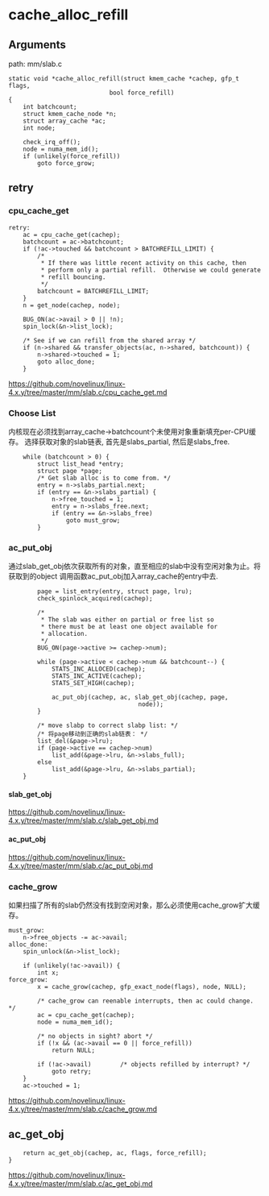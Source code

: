 cache_alloc_refill
========================================

Arguments
----------------------------------------

path: mm/slab.c
```
static void *cache_alloc_refill(struct kmem_cache *cachep, gfp_t flags,
                            bool force_refill)
{
    int batchcount;
    struct kmem_cache_node *n;
    struct array_cache *ac;
    int node;

    check_irq_off();
    node = numa_mem_id();
    if (unlikely(force_refill))
        goto force_grow;
```

retry
----------------------------------------

### cpu_cache_get

```
retry:
    ac = cpu_cache_get(cachep);
    batchcount = ac->batchcount;
    if (!ac->touched && batchcount > BATCHREFILL_LIMIT) {
        /*
         * If there was little recent activity on this cache, then
         * perform only a partial refill.  Otherwise we could generate
         * refill bouncing.
         */
        batchcount = BATCHREFILL_LIMIT;
    }
    n = get_node(cachep, node);

    BUG_ON(ac->avail > 0 || !n);
    spin_lock(&n->list_lock);

    /* See if we can refill from the shared array */
    if (n->shared && transfer_objects(ac, n->shared, batchcount)) {
        n->shared->touched = 1;
        goto alloc_done;
    }
```

https://github.com/novelinux/linux-4.x.y/tree/master/mm/slab.c/cpu_cache_get.md

### Choose List

内核现在必须找到array_cache->batchcount个未使用对象重新填充per-CPU缓存。
选择获取对象的slab链表, 首先是slabs_partial, 然后是slabs_free.

```
    while (batchcount > 0) {
        struct list_head *entry;
        struct page *page;
        /* Get slab alloc is to come from. */
        entry = n->slabs_partial.next;
        if (entry == &n->slabs_partial) {
            n->free_touched = 1;
            entry = n->slabs_free.next;
            if (entry == &n->slabs_free)
                goto must_grow;
        }
```

### ac_put_obj

通过slab_get_obj依次获取所有的对象，直至相应的slab中没有空闲对象为止。将获取到的object
调用函数ac_put_obj加入array_cache的entry中去.

```
        page = list_entry(entry, struct page, lru);
        check_spinlock_acquired(cachep);

        /*
         * The slab was either on partial or free list so
         * there must be at least one object available for
         * allocation.
         */
        BUG_ON(page->active >= cachep->num);

        while (page->active < cachep->num && batchcount--) {
            STATS_INC_ALLOCED(cachep);
            STATS_INC_ACTIVE(cachep);
            STATS_SET_HIGH(cachep);

            ac_put_obj(cachep, ac, slab_get_obj(cachep, page,
                                    node));
        }

        /* move slabp to correct slabp list: */
        /* 将page移动到正确的slab链表： */
        list_del(&page->lru);
        if (page->active == cachep->num)
            list_add(&page->lru, &n->slabs_full);
        else
            list_add(&page->lru, &n->slabs_partial);
    }
```

#### slab_get_obj

https://github.com/novelinux/linux-4.x.y/tree/master/mm/slab.c/slab_get_obj.md

#### ac_put_obj

https://github.com/novelinux/linux-4.x.y/tree/master/mm/slab.c/ac_put_obj.md

### cache_grow

如果扫描了所有的slab仍然没有找到空闲对象，那么必须使用cache_grow扩大缓存。

```
must_grow:
    n->free_objects -= ac->avail;
alloc_done:
    spin_unlock(&n->list_lock);

    if (unlikely(!ac->avail)) {
        int x;
force_grow:
        x = cache_grow(cachep, gfp_exact_node(flags), node, NULL);

        /* cache_grow can reenable interrupts, then ac could change. */
        ac = cpu_cache_get(cachep);
        node = numa_mem_id();

        /* no objects in sight? abort */
        if (!x && (ac->avail == 0 || force_refill))
            return NULL;

        if (!ac->avail)        /* objects refilled by interrupt? */
            goto retry;
    }
    ac->touched = 1;
```

https://github.com/novelinux/linux-4.x.y/tree/master/mm/slab.c/cache_grow.md

ac_get_obj
----------------------------------------

```
    return ac_get_obj(cachep, ac, flags, force_refill);
}
```

https://github.com/novelinux/linux-4.x.y/tree/master/mm/slab.c/ac_get_obj.md
